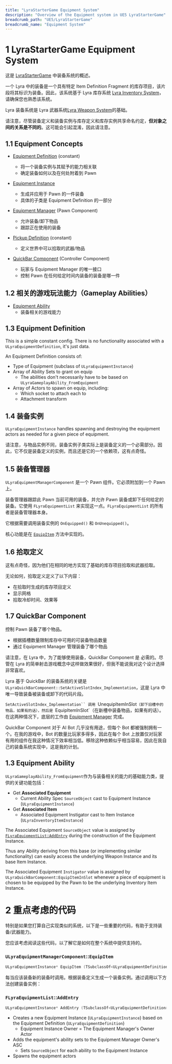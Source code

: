 ```yaml
---
title: "LyraStarterGame Equipment System"
description: "Overview of the Equipment system in UE5 LyraStarterGame"
breadcrumb_path: "UE5/LyraStarterGame"
breadcrumb_name: "Equipment System"
---
```



# 1 LyraStarterGame Equipment System
这是 [LyraStarterGame](/UE5/LyraStarterGame/) 中装备系统的概述。

一个 Lyra 中的装备是一个具有特定 Item Definition Fragment 的库存项目，该片段将其标识为装备。因此，该系统基于 Lyra 库存系统 [Lyra Inventory System](/UE5/LyraStarterGame/Inventory/)，请确保您也熟悉该系统。

Lyra 装备系统是 Lyra 武器系统[Lyra Weapon System](/UE5/LyraStarterGame/Weapons/)的基础。

请注意，尽管装备定义和装备实例与库存定义和库存实例共享命名约定，**但对象之间的关系是不同的**。这可能会引起混淆，因此请注意。


## 1.1 Equipment Concepts

- [Equipment Definition](#EquipmentDefinition) (constant)
  - 将一个装备实例与其赋予的能力相关联
  - 确定装备如何以及在何处附着到 Pawn

- [Equipment Instance](#EquipmentInstance)
  - 生成并应用于 Pawn 的一件装备
  - 具体的子类是 Equipment Definition 的一部分

- [Equipment Manager](#EquipmentManager) (Pawn Component)
  - 允许装备/卸下物品
  - 跟踪正在使用的装备

- [Pickup Definition](#PickupDefinition) (constant)
  - 定义世界中可以拾取的武器/物品
  
- [QuickBar Component](#QuickBarComponent) (Controller Component)
  - 玩家与 Equipment Manager 的唯一接口
  - 控制 Pawn 在任何给定时间内装备的装备是哪一件

## 1.2 相关的游戏玩法能力（Gameplay Abilities）

- [Equipment Ability](#EquipmentAbility)
  - 装备相关的游戏能力


<a id="EquipmentDefinition"></a>
## 1.3 Equipment Definition

This is a simple constant config.  There is no functionality associated with a `ULyraEquipmentDefinition`, it's just data.

An Equipment Definition consists of:

- Type of Equipment (subclass of `ULyraEquipmentInstance`)
- Array of Ability Sets to grant on equip
  - The abilities don't necessarily have to be based on `ULyraGameplayAbility_FromEquipment`
- Array of Actors to spawn on equip, including:
  - Which socket to attach each to
  - Attachment transform


<a id="EquipmentInstance"></a>
## 1.4 装备实例

`ULyraEquipmentInstance` handles spawning and destroying the equipment actors as needed for a given piece of equipment.

请注意，与物品实例不同，装备实例子类实际上是装备定义的一个必需部分。因此，它不仅是装备定义的实例，而且还是它的一个依赖项，这有点奇怪。

<a id="EquipmentManager"></a>
## 1.5 装备管理器

`ULyraEquipmentManagerComponent` 是一个 Pawn 组件。它必须附加到一个 Pawn 上。

装备管理器跟踪此 Pawn 当前可用的装备，并允许 Pawn 装备或卸下任何给定的装备。它使用 `FLyraEquipmentList` 来实现这一点。`FLyraEquipmentList` 的所有者是装备管理器本身。

它根据需要调用装备实例的 `OnEquipped()` 和 `OnUnequipped()`。

核心功能是在 [`EquipItem`](#EquipmentManagerComponent) 方法中实现的。


<a id="PickupDefinition"></a>
## 1.6 拾取定义

这有点奇怪，因为他们在相同的地方实现了基础的库存项目拾取和武器拾取。

无论如何，拾取定义定义了以下内容：
- 在拾取时生成的库存项目定义
- 显示网格
- 拾取冷却时间、效果等


<a id="QuickBarComponent"></a>
## 1.7 QuickBar Component

控制 Pawn 装备了哪个物品。
- 根据插槽数量限制库存中可用的可装备物品数量
- 通过 Equipment Manager 管理装备了哪个物品

请注意，在 Lyra 中，为了能够使用装备，QuickBar Component 是 必需的。尽管在 Lyra 的简单射击游戏概念中这样做效果很好，但我不能说我对这个设计选择非常喜欢。

Lyra 基于 QuickBar 的装备系统的关键是 `ULyraQuickBarComponent::SetActiveSlotIndex_Implementation`，这是 Lyra 中唯一导致装备被装备或卸下的代码片段。

`SetActiveSlotIndex_Implementation`` 调用 `UnequipItemInSlot`（卸下旧槽中的物品，如果有的话），然后是 `EquipItemInSlot`（在新槽中装备物品，如果有的话）。在这两种情况下，底层的工作由 [Equipment Manager](#EquipmentManager) 完成。

QuickBar Component 对于 AI Bot 几乎没有用途，但每个 Bot 都被强制拥有一个。在我的游戏中，Bot 的数量比玩家多得多，因此在每个 Bot 上放置仅对玩家有用的组件在我这种情况下效率相当低。移除这种依赖似乎相当容易，因此在我自己的装备系统实现中，这是我的计划。


<a id="EquipmentAbility"></a>
## 1.3 Equipment Ability

`ULyraGameplayAbility_FromEquipment`作为与装备相关的能力的基础能力类，提供的关键功能包括：

- Get **Associated Equipment**
  - Current Ability Spec `SourceObject` cast to Equipment Instance (`ULyraEquipmentInstance`)
- Get **Associated Item**
  - Associated Equipment Instigator cast to Item Instance (`ULyraInventoryItemInstance`)

The Associated Equipment `SourceObject` value is assigned by [`FLyraEquipmentList`::`AddEntry`](#EquipmentList_AddEntry) during the construction of the Equipment Instance.

Thus any Ability deriving from this base (or implementing similar functionality) can easily access the underlying Weapon Instance and its base Item Instance.

The Associated Equipment `Instigator` value is assigned by `ULyraQuickBarComponent`::`EquipItemInSlot` whenever a piece of equipment is chosen to be equipped by the Pawn to be the underlying Inventory Item Instance.


# 2 重点考虑的代码

特别是如果您打算自己实现类似的系统，以下是一些重要的代码，有助于支持装备/武器能力。

您应该考虑阅读这些代码，以了解它是如何在整个系统中提供支持的。

<a id="EquipmentManagerComponent"></a>
### `ULyraEquipmentManagerComponent`::`EquipItem`

```c++
ULyraEquipmentInstance* EquipItem (TSubclassOf<ULyraEquipmentDefinition> EquipmentDefinition);
```

每当应该装备新的装备时调用。根据装备定义生成一个装备实例。通过调用以下方法创建装备实例：

<a id="EquipmentList_AddEntry"></a>
### `FLyraEquipmentList`::`AddEntry`

```c++
ULyraEquipmentInstance* AddEntry (TSubclassOf<ULyraEquipmentDefinition> EquipmentDefinition);
```

- Creates a new Equipment Instance (`ULyraEquipmentInstance`)
  based on the Equipment Definition (`ULyraEquipmentDefinition`)
  - Equipment Instance Owner = The Equipment Manager's Owner Actor
- Adds the equipment's ability sets to the Equipment Manager Owner's ASC
  - Sets `SourceObject` for each ability to the Equipment Instance
- Spawns the equipment actors


